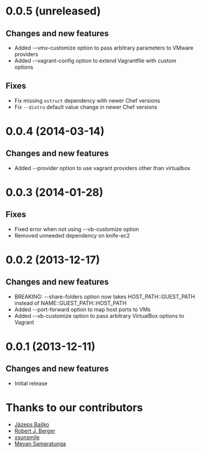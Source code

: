 # 0.0.5 (unreleased)

## Changes and new features

* Added --vmx-customize option to pass arbitrary parameters to VMware providers
* Added --vagrant-config option to extend Vagrantfile with custom options


## Fixes

* Fix missing `ostruct` dependency with newer Chef versions
* Fix `--distro` default value change in newer Chef versions


# 0.0.4 (2014-03-14)

## Changes and new features

* Added --provider option to use vagrant providers other than virtualbox


# 0.0.3 (2014-01-28)

## Fixes

* Fixed error when not using --vb-customize option
* Removed unneeded dependency on knife-ec2


# 0.0.2 (2013-12-17)

## Changes and new features

* BREAKING: --share-folders option now takes HOST_PATH::GUEST_PATH instead of NAME::GUEST_PATH::HOST_PATH
* Added --port-forward option to map host ports to VMs
* Added --vb-customize option to pass arbitrary VirtualBox options to Vagrant


# 0.0.1 (2013-12-11)

## Changes and new features

* Initial release


# Thanks to our contributors

* [Jāzeps Baško](https://github.com/jbasko)
* [Robert J. Berger](https://github.com/rberger)
* [xsunsmile](https://github.com/xsunsmile)
* [Mevan Samaratunga](https://github.com/mevansam)
